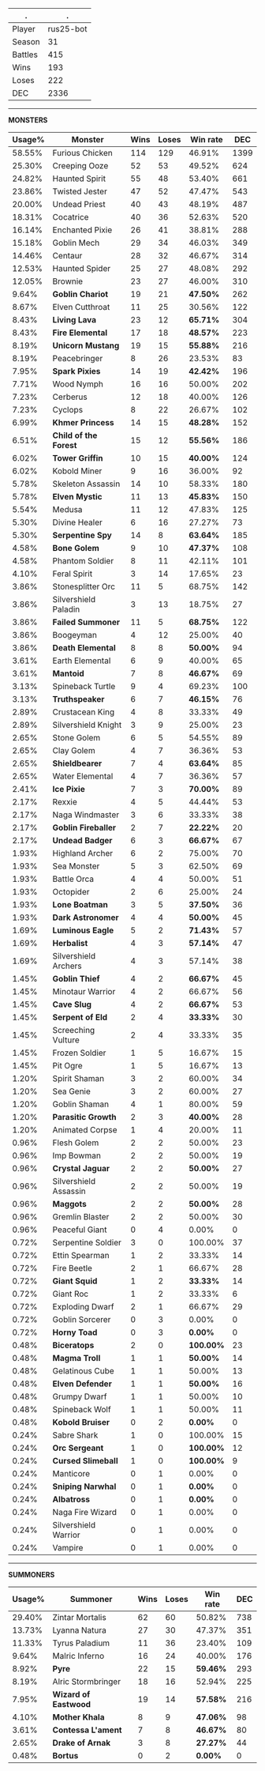 .|.
|-|-
Player|rus25-bot
Season|31
Battles|415
Wins|193
Loses|222
DEC|2336

---
**MONSTERS**

Usage%|Monster|Wins|Loses|Win rate|DEC|
-|-|-|-|-|-|
58.55%|Furious Chicken|114|129|46.91%|1399|
25.30%|Creeping Ooze|52|53|49.52%|624|
24.82%|Haunted Spirit|55|48|53.40%|661|
23.86%|Twisted Jester|47|52|47.47%|543|
20.00%|Undead Priest|40|43|48.19%|487|
18.31%|Cocatrice|40|36|52.63%|520|
16.14%|Enchanted Pixie|26|41|38.81%|288|
15.18%|Goblin Mech|29|34|46.03%|349|
14.46%|Centaur|28|32|46.67%|314|
12.53%|Haunted Spider|25|27|48.08%|292|
12.05%|Brownie|23|27|46.00%|310|
9.64%|**Goblin Chariot**|19|21|**47.50%**|262|
8.67%|Elven Cutthroat|11|25|30.56%|122|
8.43%|**Living Lava**|23|12|**65.71%**|304|
8.43%|**Fire Elemental**|17|18|**48.57%**|223|
8.19%|**Unicorn Mustang**|19|15|**55.88%**|216|
8.19%|Peacebringer|8|26|23.53%|83|
7.95%|**Spark Pixies**|14|19|**42.42%**|196|
7.71%|Wood Nymph|16|16|50.00%|202|
7.23%|Cerberus|12|18|40.00%|126|
7.23%|Cyclops|8|22|26.67%|102|
6.99%|**Khmer Princess**|14|15|**48.28%**|152|
6.51%|**Child of the Forest**|15|12|**55.56%**|186|
6.02%|**Tower Griffin**|10|15|**40.00%**|124|
6.02%|Kobold Miner|9|16|36.00%|92|
5.78%|Skeleton Assassin|14|10|58.33%|180|
5.78%|**Elven Mystic**|11|13|**45.83%**|150|
5.54%|Medusa|11|12|47.83%|125|
5.30%|Divine Healer|6|16|27.27%|73|
5.30%|**Serpentine Spy**|14|8|**63.64%**|185|
4.58%|**Bone Golem**|9|10|**47.37%**|108|
4.58%|Phantom Soldier|8|11|42.11%|101|
4.10%|Feral Spirit|3|14|17.65%|23|
3.86%|Stonesplitter Orc|11|5|68.75%|142|
3.86%|Silvershield Paladin|3|13|18.75%|27|
3.86%|**Failed Summoner**|11|5|**68.75%**|122|
3.86%|Boogeyman|4|12|25.00%|40|
3.86%|**Death Elemental**|8|8|**50.00%**|94|
3.61%|Earth Elemental|6|9|40.00%|65|
3.61%|**Mantoid**|7|8|**46.67%**|69|
3.13%|Spineback Turtle|9|4|69.23%|100|
3.13%|**Truthspeaker**|6|7|**46.15%**|76|
2.89%|Crustacean King|4|8|33.33%|49|
2.89%|Silvershield Knight|3|9|25.00%|23|
2.65%|Stone Golem|6|5|54.55%|89|
2.65%|Clay Golem|4|7|36.36%|53|
2.65%|**Shieldbearer**|7|4|**63.64%**|85|
2.65%|Water Elemental|4|7|36.36%|57|
2.41%|**Ice Pixie**|7|3|**70.00%**|89|
2.17%|Rexxie|4|5|44.44%|53|
2.17%|Naga Windmaster|3|6|33.33%|38|
2.17%|**Goblin Fireballer**|2|7|**22.22%**|20|
2.17%|**Undead Badger**|6|3|**66.67%**|67|
1.93%|Highland Archer|6|2|75.00%|70|
1.93%|Sea Monster|5|3|62.50%|69|
1.93%|Battle Orca|4|4|50.00%|51|
1.93%|Octopider|2|6|25.00%|24|
1.93%|**Lone Boatman**|3|5|**37.50%**|36|
1.93%|**Dark Astronomer**|4|4|**50.00%**|45|
1.69%|**Luminous Eagle**|5|2|**71.43%**|57|
1.69%|**Herbalist**|4|3|**57.14%**|47|
1.69%|Silvershield Archers|4|3|57.14%|38|
1.45%|**Goblin Thief**|4|2|**66.67%**|45|
1.45%|Minotaur Warrior|4|2|66.67%|56|
1.45%|**Cave Slug**|4|2|**66.67%**|53|
1.45%|**Serpent of Eld**|2|4|**33.33%**|30|
1.45%|Screeching Vulture|2|4|33.33%|35|
1.45%|Frozen Soldier|1|5|16.67%|15|
1.45%|Pit Ogre|1|5|16.67%|13|
1.20%|Spirit Shaman|3|2|60.00%|34|
1.20%|Sea Genie|3|2|60.00%|27|
1.20%|Goblin Shaman|4|1|80.00%|59|
1.20%|**Parasitic Growth**|2|3|**40.00%**|28|
1.20%|Animated Corpse|1|4|20.00%|11|
0.96%|Flesh Golem|2|2|50.00%|23|
0.96%|Imp Bowman|2|2|50.00%|19|
0.96%|**Crystal Jaguar**|2|2|**50.00%**|27|
0.96%|Silvershield Assassin|2|2|50.00%|19|
0.96%|**Maggots**|2|2|**50.00%**|28|
0.96%|Gremlin Blaster|2|2|50.00%|30|
0.96%|Peaceful Giant|0|4|0.00%|0|
0.72%|Serpentine Soldier|3|0|100.00%|37|
0.72%|Ettin Spearman|1|2|33.33%|14|
0.72%|Fire Beetle|2|1|66.67%|28|
0.72%|**Giant Squid**|1|2|**33.33%**|14|
0.72%|Giant Roc|1|2|33.33%|6|
0.72%|Exploding Dwarf|2|1|66.67%|29|
0.72%|Goblin Sorcerer|0|3|0.00%|0|
0.72%|**Horny Toad**|0|3|**0.00%**|0|
0.48%|**Biceratops**|2|0|**100.00%**|23|
0.48%|**Magma Troll**|1|1|**50.00%**|14|
0.48%|Gelatinous Cube|1|1|50.00%|13|
0.48%|**Elven Defender**|1|1|**50.00%**|16|
0.48%|Grumpy Dwarf|1|1|50.00%|10|
0.48%|Spineback Wolf|1|1|50.00%|11|
0.48%|**Kobold Bruiser**|0|2|**0.00%**|0|
0.24%|Sabre Shark|1|0|100.00%|15|
0.24%|**Orc Sergeant**|1|0|**100.00%**|12|
0.24%|**Cursed Slimeball**|1|0|**100.00%**|9|
0.24%|Manticore|0|1|0.00%|0|
0.24%|**Sniping Narwhal**|0|1|**0.00%**|0|
0.24%|**Albatross**|0|1|**0.00%**|0|
0.24%|Naga Fire Wizard|0|1|0.00%|0|
0.24%|Silvershield Warrior|0|1|0.00%|0|
0.24%|Vampire|0|1|0.00%|0|

---
**SUMMONERS**

Usage%|Summoner|Wins|Loses|Win rate|DEC|
-|-|-|-|-|-|
29.40%|Zintar Mortalis|62|60|50.82%|738|
13.73%|Lyanna Natura|27|30|47.37%|351|
11.33%|Tyrus Paladium|11|36|23.40%|109|
9.64%|Malric Inferno|16|24|40.00%|176|
8.92%|**Pyre**|22|15|**59.46%**|293|
8.19%|Alric Stormbringer|18|16|52.94%|225|
7.95%|**Wizard of Eastwood**|19|14|**57.58%**|216|
4.10%|**Mother Khala**|8|9|**47.06%**|98|
3.61%|**Contessa L'ament**|7|8|**46.67%**|80|
2.65%|**Drake of Arnak**|3|8|**27.27%**|44|
0.48%|**Bortus**|0|2|**0.00%**|0|
